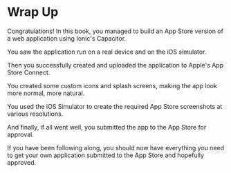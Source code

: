 # Wrap Up

Congratulations! In this book, you managed to build an App Store version
of a web application using Ionic's Capacitor.

You saw the application run on a real device and on the iOS simulator.

Then you successfully created and uploaded the application to Apple's
App Store Connect.

You created some custom icons and splash screens, making the app look
more normal, more natural.

You used the iOS Simulator to create the required App Store screenshots
at various resolutions.

And finally, if all went well, you submitted the app to the App Store
for approval.

If you have been following along, you should now have everything you
need to get your own application submitted to the App Store and
hopefully approved.

